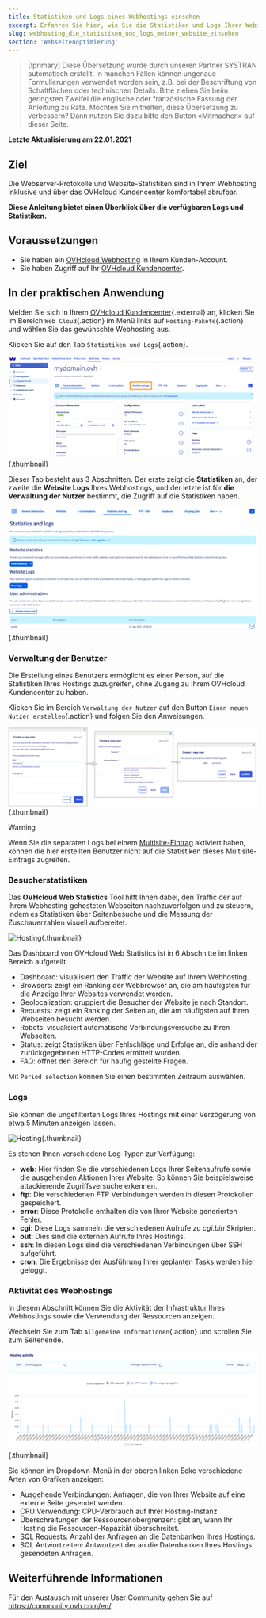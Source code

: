 ```yaml
---
title: Statistiken und Logs eines Webhostings einsehen
excerpt: Erfahren Sie hier, wie Sie die Statistiken und Logs Ihrer Webseiten abrufen
slug: webhosting_die_statistiken_und_logs_meiner_website_einsehen
section: 'Webseitenoptimierung'
---
```


> [!primary]
> Diese Übersetzung wurde durch unseren Partner SYSTRAN automatisch erstellt. In manchen Fällen können ungenaue Formulierungen verwendet worden sein, z.B. bei der Beschriftung von Schaltflächen oder technischen Details. Bitte ziehen Sie beim geringsten Zweifel die englische oder französische Fassung der Anleitung zu Rate. Möchten Sie mithelfen, diese Übersetzung zu verbessern? Dann nutzen Sie dazu bitte den Button «Mitmachen» auf dieser Seite.
>

**Letzte Aktualisierung am 22.01.2021**

## Ziel

Die Webserver-Protokolle und Website-Statistiken sind in Ihrem Webhosting inklusive und über das OVHcloud Kundencenter komfortabel abrufbar.

**Diese Anleitung bietet einen Überblick über die verfügbaren Logs und Statistiken.**

## Voraussetzungen

- Sie haben ein [OVHcloud Webhosting](https://www.ovh.de/hosting) in Ihrem Kunden-Account.
- Sie haben Zugriff auf Ihr [OVHcloud Kundencenter](https://www.ovh.com/auth/?action=gotomanager).

## In der praktischen Anwendung

Melden Sie sich in Ihrem [OVHcloud Kundencenter](https://www.ovh.com/auth/?action=gotomanager){.external} an, klicken Sie im Bereich `Web Cloud`{.action} im Menü links auf `Hosting-Pakete`{.action} und wählen Sie das gewünschte Webhosting aus.

Klicken Sie auf den Tab `Statistiken und Logs`{.action}.

![Hosting](images/statistics01.png){.thumbnail}

Dieser Tab besteht aus 3 Abschnitten. Der erste zeigt die **Statistiken** an, der zweite die **Website Logs** Ihres Webhostings, und der letzte ist für **die Verwaltung der Nutzer** bestimmt, die Zugriff auf die Statistiken haben.

![Hosting](images/statistics02u.png){.thumbnail}

### Verwaltung der Benutzer

Die Erstellung eines Benutzers ermöglicht es einer Person, auf die Statistiken Ihres Hostings zuzugreifen, ohne Zugang zu Ihrem OVHcloud Kundencenter zu haben. 

Klicken Sie im Bereich `Verwaltung der Nutzer` auf den Button `Einen neuen Nutzer erstellen`{.action} und folgen Sie den Anweisungen.  

![Hosting](images/user-statistics01.png){.thumbnail}

> [!warning] 
>
> Wenn Sie die separaten Logs bei einem [Multisite-Eintrag](../multisites-mehrere-websites-konfigurieren/#schritt-2-eine-domain-oder-subdomain-hinzufugen) aktiviert haben, können die hier erstellten Benutzer nicht auf die Statistiken dieses Multisite-Eintrags zugreifen.
>

### Besucherstatistiken

Das **OVHcloud Web Statistics** Tool hilft Ihnen dabei, den Traffic der auf Ihrem Webhosting gehosteten Webseiten nachzuverfolgen und zu steuern, indem es Statistiken über Seitenbesuche und die Messung der Zuschauerzahlen visuell aufbereitet.

![Hosting](images/OWStats01.gif){.thumbnail}

Das Dashboard von OVHcloud Web Statistics ist in 6 Abschnitte im linken Bereich aufgeteilt.

- Dashboard: visualisiert den Traffic der Website auf Ihrem Webhosting.
- Browsers: zeigt ein Ranking der Webbrowser an, die am häufigsten für die Anzeige Ihrer Websites verwendet werden.
- Geolocalization: gruppiert die Besucher der Website je nach Standort.
- Requests: zeigt ein Ranking der Seiten an, die am häufigsten auf Ihren Webseiten besucht werden.
- Robots: visualisiert automatische Verbindungsversuche zu Ihren Webseiten.
- Status: zeigt Statistiken über Fehlschläge und Erfolge an, die anhand der zurückgegebenen HTTP-Codes ermittelt wurden.
- FAQ: öffnet den Bereich für häufig gestellte Fragen.

Mit `Period selection` können Sie einen bestimmten Zeitraum auswählen.

### Logs

Sie können die ungefilterten Logs Ihres Hostings mit einer Verzögerung von etwa 5 Minuten anzeigen lassen.

![Hosting](images/logs01.png){.thumbnail}

Es stehen Ihnen verschiedene Log-Typen zur Verfügung:

- **web**: Hier finden Sie die verschiedenen Logs Ihrer Seitenaufrufe sowie die ausgehenden Aktionen Ihrer Website. So können Sie beispielsweise attackierende Zugriffsversuche erkennen.
- **ftp**: Die verschiedenen FTP Verbindungen werden in diesen Protokollen gespeichert.
- **error**: Diese Protokolle enthalten die von Ihrer Website generierten Fehler.
- **cgi**: Diese Logs sammeln die verschiedenen Aufrufe zu *cgi.bin* Skripten.
- **out**: Dies sind die externen Aufrufe Ihres Hostings.
- **ssh**: In diesen Logs sind die verschiedenen Verbindungen über SSH aufgeführt.
- **cron**: Die Ergebnisse der Ausführung Ihrer [geplanten Tasks](../webhosting_automatisierte_aufgaben_cron/) werden hier geloggt.

### Aktivität des Webhostings

In diesem Abschnitt können Sie die Aktivität der Infrastruktur Ihres Webhostings sowie die Verwendung der Ressourcen anzeigen.

Wechseln Sie zum Tab `Allgemeine Informationen`{.action} und scrollen Sie zum Seitenende.

![Hosting](images/statistics03.png){.thumbnail}

Sie können im Dropdown-Menü in der oberen linken Ecke verschiedene Arten von Grafiken anzeigen:

- Ausgehende Verbindungen: Anfragen, die von Ihrer Website auf eine externe Seite gesendet werden.
- CPU Verwendung: CPU-Verbrauch auf Ihrer Hosting-Instanz
- Überschreitungen der Ressourcenobergrenzen: gibt an, wann Ihr Hosting die Ressourcen-Kapazität überschreitet.
- SQL Requests: Anzahl der Anfragen an die Datenbanken Ihres Hostings.
- SQL Antwortzeiten: Antwortzeit der an die Datenbanken Ihres Hostings gesendeten Anfragen.

## Weiterführende Informationen

Für den Austausch mit unserer User Community gehen Sie auf <https://community.ovh.com/en/>.
